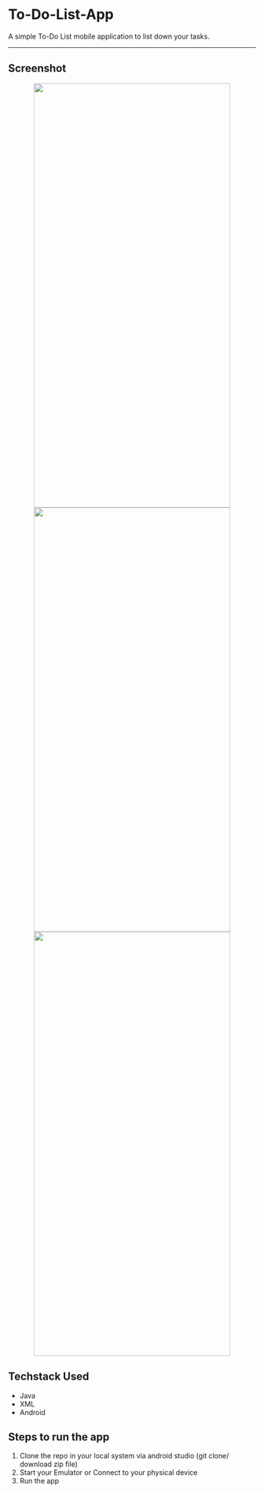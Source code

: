# To-Do-List-App
A simple To-Do List mobile application to list down your tasks.

---

## Screenshot
<p align="center">
<img width="400" height="862" src="https://user-images.githubusercontent.com/53803245/114268881-1a410880-9a21-11eb-9f0e-46f159df2709.png"/> 
<img width="400" height="862" src="https://user-images.githubusercontent.com/53803245/114269236-7442cd80-9a23-11eb-86fc-99c038782aba.png"/>
<img width="400" height="862" src="https://user-images.githubusercontent.com/53803245/114269291-e4e9ea00-9a23-11eb-821c-e455abed7f24.png"/>
</p>

## Techstack Used
- Java
- XML
- Android

## Steps to run the app
1. Clone the repo in your local system via android studio (git clone/ download zip file)
2. Start your Emulator or Connect to your physical device
3. Run the app
